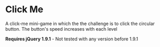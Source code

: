 Click Me
========

A click-me mini-game in which the the challenge is to click the circular button. The button's speed increases with each level

**Requires jQuery 1.9.1** - Not tested with any version before 1.9.1
